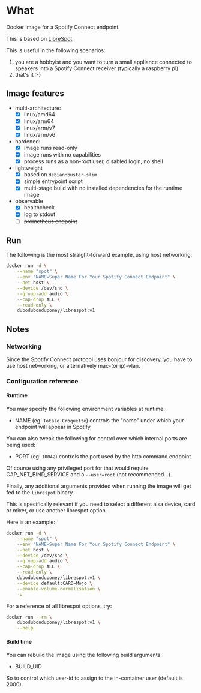 # What

Docker image for a Spotify Connect endpoint.

This is based on [LibreSpot](https://github.com/librespot-org/librespot).

This is useful in the following scenarios:

 1. you are a hobbyist and you want to turn a small appliance connected to speakers into a Spotify Connect receiver (typically a raspberry pi) 
 1. that's it :-)

## Image features

 * multi-architecture:
    * [x] linux/amd64
    * [x] linux/arm64
    * [x] linux/arm/v7
    * [x] linux/arm/v6
 * hardened:
    * [x] image runs read-only
    * [x] image runs with no capabilities
    * [x] process runs as a non-root user, disabled login, no shell
 * lightweight
    * [x] based on `debian:buster-slim`
    * [x] simple entrypoint script
    * [x] multi-stage build with no installed dependencies for the runtime image
 * observable
    * [x] healthcheck
    * [x] log to stdout
    * [ ] ~~prometheus endpoint~~

## Run

The following is the most straight-forward example, using host networking:

```bash
docker run -d \
    --name "spot" \
    --env "NAME=Super Name For Your Spotify Connect Endpoint" \
    --net host \
    --device /dev/snd \
    --group-add audio \
    --cap-drop ALL \
    --read-only \
    dubodubonduponey/librespot:v1
```

## Notes

### Networking

Since the Spotify Connect protocol uses bonjour for discovery, you have to use host networking, or alternatively mac-(or ip)-vlan.

### Configuration reference

#### Runtime

You may specify the following environment variables at runtime:

 * NAME (eg: `Totale Croquette`) controls the "name" under which your endpoint will appear in Spotify

You can also tweak the following for control over which internal ports are being used:

 * PORT (eg: `10042`) controls the port used by the http command endpoint

Of course using any privileged port for that would require CAP_NET_BIND_SERVICE and a `--user=root` (not recommended...).

Finally, any additional arguments provided when running the image will get fed to the `librespot` binary.

This is specifically relevant if you need to select a different alsa device, card or mixer, or use another librespot option.

Here is an example:
```bash
docker run -d \
    --name "spot" \
    --env "NAME=Super Name For Your Spotify Connect Endpoint" \
    --net host \
    --device /dev/snd \
    --group-add audio \
    --cap-drop ALL \
    --read-only \
    dubodubonduponey/librespot:v1 \
    --device default:CARD=Mojo \
    --enable-volume-normalisation \
    -v
```

For a reference of all librespot options, try:
```bash
docker run --rm \
    dubodubonduponey/librespot:v1 \
    --help
```

#### Build time

You can rebuild the image using the following build arguments:

 * BUILD_UID
 
So to control which user-id to assign to the in-container user (default is 2000).
